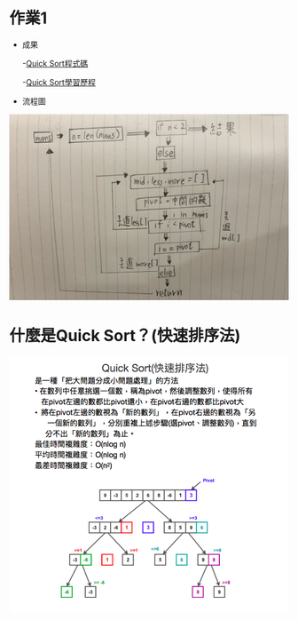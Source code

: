 # 作業1
 * 成果
 
      -[Quick Sort程式碼](https://github.com/pignini/as/blob/master/HW1/quicksort.py)
      
      -[Quick Sort學習歷程](https://github.com/pignini/as/blob/master/HW1/Quick%20%20Sort學習歷程.md)
      
 * 流程圖
 
 ![](/image/quick%20sort流程圖1.jpg)

# 什麼是Quick Sort？(快速排序法) 
 
  ![](/image/Quick%20Sort.png)
 
